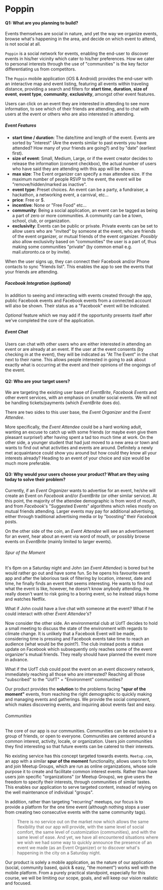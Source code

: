 # Poppin

#### Q1: What are you planning to build?

Events themselves are social in nature, and yet the way we organize events,
browse what's happening in the area, and decide on which event to attend,
is not social at all.

`Poppin` is a social network for events, enabling the end-user to discover
events in his/her vicinity which cater to his/her preferences. How we cater to
personal interests through the use of "communities" is the key factor
differentiating us from competitors.

The `Poppin` mobile application (iOS & Android) provides the end-user
with an interactive map and event listing, featuring all events within
traveling distance, providing a search and filters for __start time__,
__duration__, __size of event__, __event type__, __community__, __exclusivity__,
amongst other event features.

Users can click on an event they are interested in attending to see more
information, to see which of their friends are attending, and to chat with
users at the event or others who are also interested in attending.

##### Event Features

 * __start time / duration__: The date/time and length of the event. Events
 are sorted by "interest" (Are the events similar to past events you have
 attended? How many of your friends are going?) and by "date" (earliest first).
 * __size of event__: Small, Medium, Large, or if the event creator decides to
 release the information (consent checkbox), the actual number of users
 who have said they are attending with this app will be shown.
 * __max size__: The Event organizer can specify a max attendee size. If the maximum
 number of people RSVP to the event, the event will be "remove/hidden/marked as inactive".
 * __event type__: Preset choices. An event can be a party, a fundraiser,
 a hackathon, a networking event, a carnival, etc...
 * __price__: Free or $.
 * __incentive__: None or "Free Food" etc...
 * __community__: Being a social application, an event can be tagged as being
 a part of zero or more communities. A community can be a town, school, club,
 or organization.
 * __exclusivity__: Events can be public or private. Private events can be set
 to allow users who are "invited" by someone at the event, who are friends of
 the event organizer, or mutual friends of the event organizer. *Possibly*
 also allow exclusivity based on "communities" the user is a part of, thus
 making some communities "private" (by common email e.g. mail.utoronto.ca or
 by invite).

When the user signs up, they can connect their Facebook and/or Phone contacts
to sync "friends list". This enables the app to see the events that your friends
are attending.

##### Facebook Integration (optional)
In addition to seeing and interacting with events created through the app,
public Facebook events and Facebook events from a connected account will
also be shown. Their status as a "Facebook" event will be indicated.

_Optional_ feature which we may add if the opportunity presents itself after we've
completed the core of the application.

##### Event Chat
Users can chat with other users who are either interested in attending an event
or are already at an event. If the user at the event consents (by checking in
at the event), they will be indicated as "At The Event" in the chat next to
their name. This allows people interested in going to ask about exactly what is
occurring at the event and their opinions of the ongoings of the event.

#### Q2: Who are your target users?

We are targeting the existing user base of _EventBrite_, _Facebook Events_ and
other event services, with an emphasis on smaller social events. We will
not be handling tickets/payments (which _EventBrite_ does do).

There are two sides to this user base, the _Event Organizer_ and the _Event Attendee_.

More specifically, the _Event Attendee_ could be a hard working adult, wanting an excuse to catch up with some friends (or maybe even give them pleasant surprise!) after having spent a tad too much time at work. On the other side, a younger student that had just moved to a new area or town and wants to find out what activities and events are around. Definitely a newly met acquaintance could show you around but how could they know all your interests already? Heading to an event of your choice and size would be much more preferable.


#### Q3: Why would your users choose your product? What are they using today to solve their problem?

Currently, if an _Event Organizer_ wants to advertise for an event, he/she
will create an Event on _Facebook_ and/or _EventBrite_ (or other similar service).
At this point, the majority of the attendee demographic is from word of mouth,
and from _Facebook_'s "Suggested Events" algorithms which relies mostly on mutual
friends attending. Larger events may pay for additional advertising, either
through traditional advertising media or by "boosting" their _Facebook_ posts.

On the other side of the coin, an _Event Attendee_ will see an advertisement
for an event, hear about an event via word of mouth, or possibly browse events
on _EventBrite_ (mainly limited to larger events).

###### Spur of the Moment

It's 6pm on a Saturday night and John (an _Event Attendee_) is bored but he would rather
go out and have some fun. So he opens his favourite event app and after the laborious task
of filtering by location, interest, date and time, he finally finds an event that seems interesting.
He wants to find out what the event is like, however, he doesn't know anybody attending. He
really doesn't want to risk going to a boring event, so he instead stays home and watches Netflix.

What if John could have a live chat with someone at the event? What if he could interact with other
_Event Attendee's_?

Now consider the other side. An environmental club at UofT decides to hold
a small meeting to discuss the state of the environment with regards to climate change. It
is unlikely that a Facebook Event will be made, considering time is pressing and
Facebook events take time to reach an audience (what would be the point?). The club
instead posts a status update on Facebook which subsequently only reaches some of the event organizer's
mutual friends. They really should have planned the event more in advance.

What if the UofT club could post the event on an event discovery network,
immediately reaching all those who are interested? Reaching all those "subscribed"
to the "UofT" + "Environment" communities?

Our product provides the __solution__ to the problems facing __"spur of the moment"__
events, from reaching the right demographic to quickly making and managing events and gatherings.
We provide the social component, which makes discovering events, and inquiring
about events fast and easy.

###### Communities

The core of our app is our communities. Communities can be exclusive to a group
of friends, or open to everyone. Communities are centered around a common
interest, activity, locale, or organization. Users join communities they find
interesting so that future events can be catered to their interests.

No existing service has this concept targeted towards events. `Meetup.com`,
an app with a similar __spur of the moment__ functionality, allows users to form
and join Meetup Groups, which are run as online organizations, whose sole purpose
it to create and facilitate common interest events. Rather than have users join
specific "organizations" (or Meetup Groups), we give users the freedom to specify
their interests, through communities of similar tastes. This enables our
application to serve targeted content, instead of relying on the well maintenance
of individual "groups".

In addition, rather than targeting "recurring" meetups, our focus is to provide
a platform for the one time event (although nothing stops a user from creating
two consecutive events with the same community tags).

> There is no service out on the market now which allows the same flexibility that
our app will provide, with the same level of social comfort, the same level
of customization (communities), and with the same level of ease. And yet, we have
all encountered situations where we wish we had some way to quickly announce
the presence of an event we made (as an Event Organizer) or to discover what's
happening in the city on a Saturday night.

Our product is solely a mobile application, as the nature of our application
(social, community based, quick & easy, "the moment") works well with the mobile platform. From a purely practical standpoint, especially for this course,
we will be limiting our scope, goals, and will keep our vision realistic and focused.
